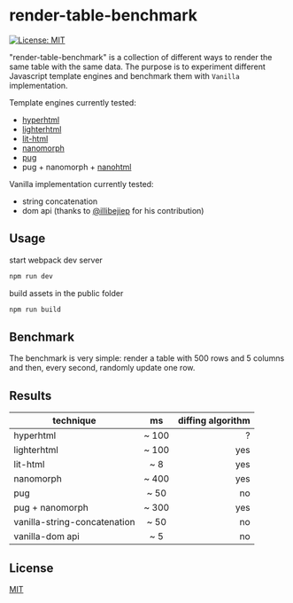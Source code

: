 # render-table-benchmark

[![License: MIT](https://img.shields.io/badge/License-MIT-yellow.svg)](https://opensource.org/licenses/MIT)

"render-table-benchmark" is a collection of different ways to render the same table with the same data.
The purpose is to experiment different Javascript template engines and benchmark them with `Vanilla` implementation.

Template engines currently tested:
- [hyperhtml](https://github.com/WebReflection/hyperHTML)
- [lighterhtml](https://github.com/WebReflection/lighterhtml)
- [lit-html](https://lit-html.polymer-project.org/)
- [nanomorph](https://github.com/choojs/nanomorph#readme)
- [pug](https://pugjs.org/api/getting-started.html)
- pug + nanomorph + [nanohtml](https://github.com/choojs/nanohtml#readme)

Vanilla implementation currently tested:
- string concatenation
- dom api (thanks to [@illibejiep](https://github.com/illibejiep) for his contribution)

## Usage
start webpack dev server
```bash
npm run dev
```
build assets in the public folder
```bash
npm run build
```

## Benchmark
The benchmark is very simple: render a table with 500 rows and 5 columns and then, every second, randomly update one row.

## Results
| technique        | ms           | diffing algorithm  |
| ------------- |:-------------:| -----:|
| hyperhtml      | ~ 100 | ? |
| lighterhtml      | ~ 100  |  yes |
| lit-html | ~ 8      |  yes |
| nanomorph | ~ 400     | yes |
| pug | ~ 50  |  no |
| pug + nanomorph | ~ 300     |  yes |
| vanilla-string-concatenation | ~ 50    | no |
| vanilla-dom api | ~ 5   | no |


## License
[MIT](https://github.com/zsimo/env-to-config/blob/master/LICENSE)